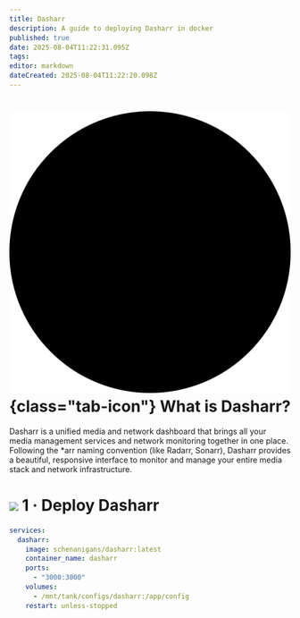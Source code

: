 ```yaml
---
title: Dasharr
description: A guide to deploying Dasharr in docker
published: true
date: 2025-08-04T11:22:31.095Z
tags: 
editor: markdown
dateCreated: 2025-08-04T11:22:20.098Z
---
```


# ![](/dasharr.png){class="tab-icon"} What is Dasharr?
Dasharr is a unified media and network dashboard that brings all your media management services and network monitoring together in one place. Following the *arr naming convention (like Radarr, Sonarr), Dasharr provides a beautiful, responsive interface to monitor and manage your entire media stack and network infrastructure.

# <img src="/docker.png" class="tab-icon"> 1 · Deploy Dasharr


```yaml
services:
  dasharr:
    image: schenanigans/dasharr:latest
    container_name: dasharr
    ports:
      - "3000:3000"
    volumes:
      - /mnt/tank/configs/dasharr:/app/config
    restart: unless-stopped
```